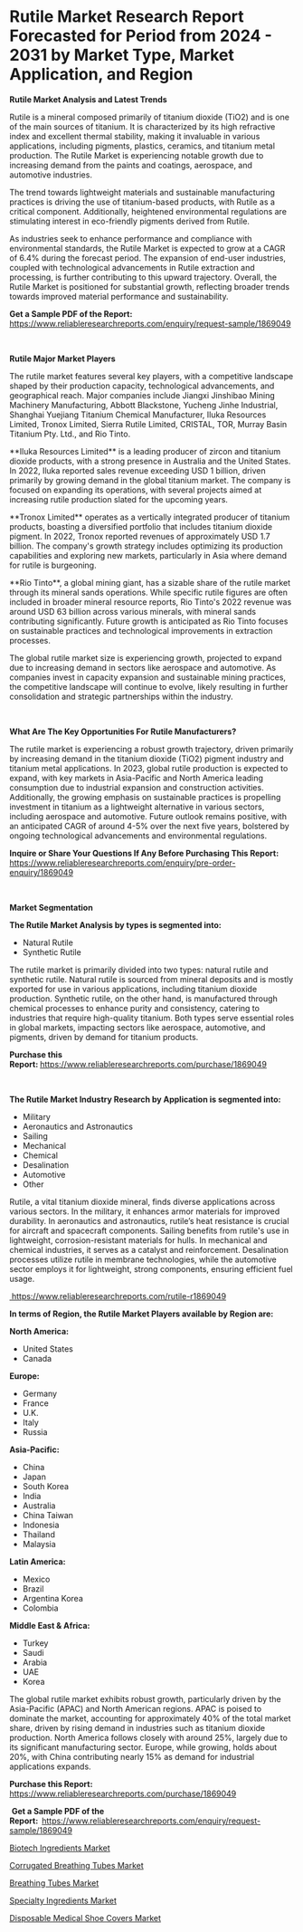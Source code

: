 <p><h1>Rutile Market Research Report Forecasted for Period from 2024 -  2031 by Market Type, Market Application, and Region</h1></p><p><strong>Rutile Market Analysis and Latest Trends</strong></p>
<p><p>Rutile is a mineral composed primarily of titanium dioxide (TiO2) and is one of the main sources of titanium. It is characterized by its high refractive index and excellent thermal stability, making it invaluable in various applications, including pigments, plastics, ceramics, and titanium metal production. The Rutile Market is experiencing notable growth due to increasing demand from the paints and coatings, aerospace, and automotive industries. </p><p>The trend towards lightweight materials and sustainable manufacturing practices is driving the use of titanium-based products, with Rutile as a critical component. Additionally, heightened environmental regulations are stimulating interest in eco-friendly pigments derived from Rutile. </p><p>As industries seek to enhance performance and compliance with environmental standards, the Rutile Market is expected to grow at a CAGR of 6.4% during the forecast period. The expansion of end-user industries, coupled with technological advancements in Rutile extraction and processing, is further contributing to this upward trajectory. Overall, the Rutile Market is positioned for substantial growth, reflecting broader trends towards improved material performance and sustainability.</p></p>
<p><strong>Get a Sample PDF of the Report:&nbsp;</strong> <a href="https://www.reliableresearchreports.com/enquiry/request-sample/1869049?utm_campaign=24&utm_medium=2&utm_source=Github&utm_content=ia&utm_term=07112024&utm_id=rutile">https://www.reliableresearchreports.com/enquiry/request-sample/1869049</a></p>
<p>&nbsp;</p>
<p><strong>Rutile Major Market Players</strong></p>
<p><p>The rutile market features several key players, with a competitive landscape shaped by their production capacity, technological advancements, and geographical reach. Major companies include Jiangxi Jinshibao Mining Machinery Manufacturing, Abbott Blackstone, Yucheng Jinhe Industrial, Shanghai Yuejiang Titanium Chemical Manufacturer, Iluka Resources Limited, Tronox Limited, Sierra Rutile Limited, CRISTAL, TOR, Murray Basin Titanium Pty. Ltd., and Rio Tinto.</p><p>**Iluka Resources Limited** is a leading producer of zircon and titanium dioxide products, with a strong presence in Australia and the United States. In 2022, Iluka reported sales revenue exceeding USD 1 billion, driven primarily by growing demand in the global titanium market. The company is focused on expanding its operations, with several projects aimed at increasing rutile production slated for the upcoming years.</p><p>**Tronox Limited** operates as a vertically integrated producer of titanium products, boasting a diversified portfolio that includes titanium dioxide pigment. In 2022, Tronox reported revenues of approximately USD 1.7 billion. The company's growth strategy includes optimizing its production capabilities and exploring new markets, particularly in Asia where demand for rutile is burgeoning.</p><p>**Rio Tinto**, a global mining giant, has a sizable share of the rutile market through its mineral sands operations. While specific rutile figures are often included in broader mineral resource reports, Rio Tinto's 2022 revenue was around USD 63 billion across various minerals, with mineral sands contributing significantly. Future growth is anticipated as Rio Tinto focuses on sustainable practices and technological improvements in extraction processes.</p><p>The global rutile market size is experiencing growth, projected to expand due to increasing demand in sectors like aerospace and automotive. As companies invest in capacity expansion and sustainable mining practices, the competitive landscape will continue to evolve, likely resulting in further consolidation and strategic partnerships within the industry.</p></p>
<p>&nbsp;</p>
<p><strong>What Are The Key Opportunities For Rutile Manufacturers?</strong></p>
<p><p>The rutile market is experiencing a robust growth trajectory, driven primarily by increasing demand in the titanium dioxide (TiO2) pigment industry and titanium metal applications. In 2023, global rutile production is expected to expand, with key markets in Asia-Pacific and North America leading consumption due to industrial expansion and construction activities. Additionally, the growing emphasis on sustainable practices is propelling investment in titanium as a lightweight alternative in various sectors, including aerospace and automotive. Future outlook remains positive, with an anticipated CAGR of around 4-5% over the next five years, bolstered by ongoing technological advancements and environmental regulations.</p></p>
<p><strong>Inquire or Share Your Questions If Any Before Purchasing This Report:</strong> <a href="https://www.reliableresearchreports.com/enquiry/pre-order-enquiry/1869049?utm_campaign=24&utm_medium=2&utm_source=Github&utm_content=ia&utm_term=07112024&utm_id=rutile">https://www.reliableresearchreports.com/enquiry/pre-order-enquiry/1869049</a></p>
<p>&nbsp;</p>
<p><strong>Market Segmentation</strong></p>
<p><strong>The Rutile Market Analysis by types is segmented into:</strong></p>
<p><ul><li>Natural Rutile</li><li>Synthetic Rutile</li></ul></p>
<p><p>The rutile market is primarily divided into two types: natural rutile and synthetic rutile. Natural rutile is sourced from mineral deposits and is mostly exported for use in various applications, including titanium dioxide production. Synthetic rutile, on the other hand, is manufactured through chemical processes to enhance purity and consistency, catering to industries that require high-quality titanium. Both types serve essential roles in global markets, impacting sectors like aerospace, automotive, and pigments, driven by demand for titanium products.</p></p>
<p><strong>Purchase this Report:&nbsp;</strong><a href="https://www.reliableresearchreports.com/purchase/1869049?utm_campaign=24&utm_medium=2&utm_source=Github&utm_content=ia&utm_term=07112024&utm_id=rutile">https://www.reliableresearchreports.com/purchase/1869049</a></p>
<p>&nbsp;</p>
<p><strong>The Rutile Market Industry Research by Application is segmented into:</strong></p>
<p><ul><li>Military</li><li>Aeronautics and Astronautics</li><li>Sailing</li><li>Mechanical</li><li>Chemical</li><li>Desalination</li><li>Automotive</li><li>Other</li></ul></p>
<p><p>Rutile, a vital titanium dioxide mineral, finds diverse applications across various sectors. In the military, it enhances armor materials for improved durability. In aeronautics and astronautics, rutile’s heat resistance is crucial for aircraft and spacecraft components. Sailing benefits from rutile's use in lightweight, corrosion-resistant materials for hulls. In mechanical and chemical industries, it serves as a catalyst and reinforcement. Desalination processes utilize rutile in membrane technologies, while the automotive sector employs it for lightweight, strong components, ensuring efficient fuel usage.</p></p>
<p><a href="https://www.reliableresearchreports.com/rutile-r1869049?utm_campaign=24&utm_medium=2&utm_source=Github&utm_content=ia&utm_term=07112024&utm_id=rutile">&nbsp;https://www.reliableresearchreports.com/rutile-r1869049</a></p>
<p><strong>In terms of Region, the Rutile Market Players available by Region are:</strong></p>
<p>
    <p> <strong> North America: </strong>
        <ul>
            <li>United States</li>
            <li>Canada</li>
        </ul>
        </p> 
    <p> <strong> Europe: </strong>
        <ul>
            <li>Germany</li>
            <li>France</li>
            <li>U.K.</li>
            <li>Italy</li>
            <li>Russia</li>
        </ul>
        </p> 
    <p> <strong> Asia-Pacific: </strong>
        <ul>
            <li>China</li>
            <li>Japan</li>
            <li>South Korea</li>
            <li>India</li>
            <li>Australia</li>
            <li>China Taiwan</li>
            <li>Indonesia</li>
            <li>Thailand</li>
            <li>Malaysia</li>
        </ul>
        </p> 
    <p> <strong> Latin America: </strong>
        <ul>
            <li>Mexico</li>
            <li>Brazil</li>
            <li>Argentina Korea</li>
            <li>Colombia</li>
        </ul>
        </p> 
    <p> <strong> Middle East & Africa: </strong>
        <ul>
            <li>Turkey</li>
            <li>Saudi</li>
            <li>Arabia</li>
            <li>UAE</li>
            <li>Korea</li>
        </ul>
    </p>
    </p>
<p><p>The global rutile market exhibits robust growth, particularly driven by the Asia-Pacific (APAC) and North American regions. APAC is poised to dominate the market, accounting for approximately 40% of the total market share, driven by rising demand in industries such as titanium dioxide production. North America follows closely with around 25%, largely due to its significant manufacturing sector. Europe, while growing, holds about 20%, with China contributing nearly 15% as demand for industrial applications expands.</p></p>
<p><strong>Purchase this Report: </strong><a href="https://www.reliableresearchreports.com/purchase/1869049?utm_campaign=24&utm_medium=2&utm_source=Github&utm_content=ia&utm_term=07112024&utm_id=rutile">https://www.reliableresearchreports.com/purchase/1869049</a></p>
<p>&nbsp;<strong>Get a Sample PDF of the Report:&nbsp;&nbsp;</strong><a href="https://www.reliableresearchreports.com/enquiry/request-sample/1869049?utm_campaign=24&utm_medium=2&utm_source=Github&utm_content=ia&utm_term=07112024&utm_id=rutile">https://www.reliableresearchreports.com/enquiry/request-sample/1869049</a></p>
<p><strong></strong></p>
<p><p><a href="https://github.com/inouyeaowaugh3/Market-Research-Report-List-1/blob/main/biotech-ingredients-market.md?utm_campaign=24&utm_medium=2&utm_source=Github&utm_content=ia&utm_term=07112024&utm_id=rutile">Biotech Ingredients Market</a></p><p><a href="https://issuu.com/reportprime-2/docs/corrugated-breathing-tubes-market-s_de39cbcfc3c077?utm_campaign=24&utm_medium=2&utm_source=Github&utm_content=ia&utm_term=07112024&utm_id=rutile">Corrugated Breathing Tubes Market</a></p><p><a href="https://issuu.com/reportprime-2/docs/breathing-tubes-market-size-2030.pp_0278083d74613e?utm_campaign=24&utm_medium=2&utm_source=Github&utm_content=ia&utm_term=07112024&utm_id=rutile">Breathing Tubes Market</a></p><p><a href="https://github.com/poppeotabedvo5/Market-Research-Report-List-1/blob/main/specialty-ingredients-market.md?utm_campaign=24&utm_medium=2&utm_source=Github&utm_content=ia&utm_term=07112024&utm_id=rutile">Specialty Ingredients Market</a></p><p><a href="https://issuu.com/reportprime-2/docs/disposable-medical-shoe-covers-mark_74f4d30d6fa8a3?utm_campaign=24&utm_medium=2&utm_source=Github&utm_content=ia&utm_term=07112024&utm_id=rutile">Disposable Medical Shoe Covers Market</a></p></p>